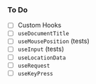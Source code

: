 ### To Do
- [ ] Custom Hooks
- [ ] `useDocumentTitle`
- [ ] `useMousePosition` (tests)
- [ ] `useInput` (tests)
- [ ] `useLocationData`
- [ ] `useRequest`
- [ ] `useKeyPress`